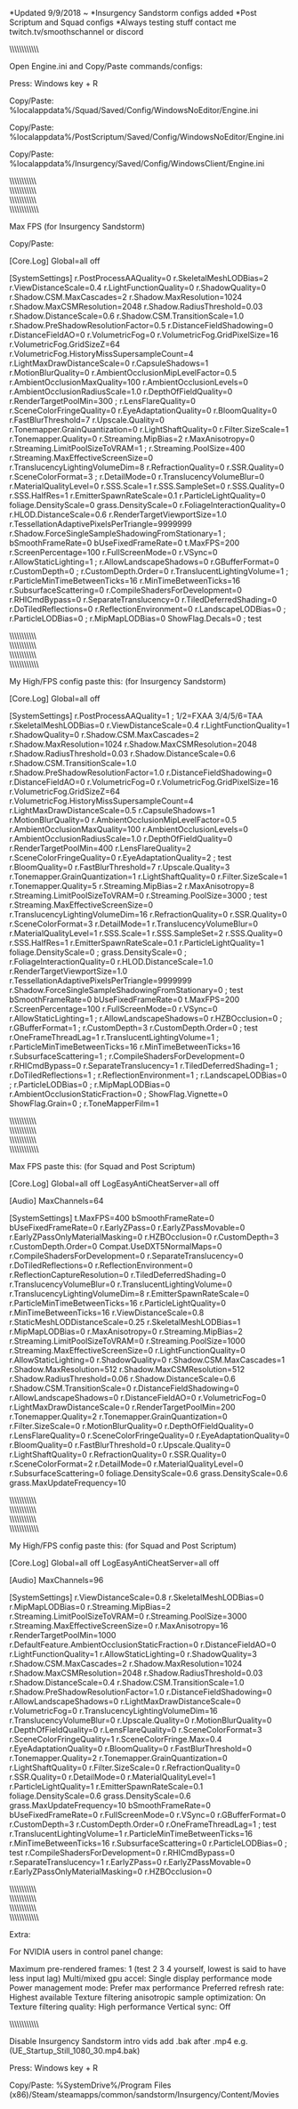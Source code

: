*Updated 9/9/2018 ~
*Insurgency Sandstorm configs added
*Post Scriptum and Squad configs 
*Always testing stuff contact me twitch.tv/smoothschannel or discord

\\\\\\\\\\\\\\\\\\\\\\\

Open Engine.ini and Copy/Paste commands/configs:

Press:    Windows key + R      

Copy/Paste:    %localappdata%/Squad/Saved/Config/WindowsNoEditor/Engine.ini 

Copy/Paste:    %localappdata%/PostScriptum/Saved/Config/WindowsNoEditor/Engine.ini 

Copy/Paste:    %localappdata%/Insurgency/Saved/Config/WindowsClient/Engine.ini 


\\\\\\\\\\\\\\\\\\\\\\\
\\\\\\\\\\\\\\\\\\\\\\\
\\\\\\\\\\\\\\\\\\\\\\\
\\\\\\\\\\\\\\\\\\\\\\\


Max FPS (for Insurgency Sandstorm)


Copy/Paste:  

[Core.Log]
Global=all off

[SystemSettings]
r.PostProcessAAQuality=0
r.SkeletalMeshLODBias=2
r.ViewDistanceScale=0.4
r.LightFunctionQuality=0
r.ShadowQuality=0
r.Shadow.CSM.MaxCascades=2
r.Shadow.MaxResolution=1024
r.Shadow.MaxCSMResolution=2048
r.Shadow.RadiusThreshold=0.03
r.Shadow.DistanceScale=0.6
r.Shadow.CSM.TransitionScale=1.0
r.Shadow.PreShadowResolutionFactor=0.5
r.DistanceFieldShadowing=0
r.DistanceFieldAO=0
r.VolumetricFog=0
r.VolumetricFog.GridPixelSize=16
r.VolumetricFog.GridSizeZ=64
r.VolumetricFog.HistoryMissSupersampleCount=4
r.LightMaxDrawDistanceScale=0
r.CapsuleShadows=1
r.MotionBlurQuality=0
r.AmbientOcclusionMipLevelFactor=0.5
r.AmbientOcclusionMaxQuality=100
r.AmbientOcclusionLevels=0
r.AmbientOcclusionRadiusScale=1.0
r.DepthOfFieldQuality=0
r.RenderTargetPoolMin=300 ;
r.LensFlareQuality=0
r.SceneColorFringeQuality=0
r.EyeAdaptationQuality=0
r.BloomQuality=0
r.FastBlurThreshold=7
r.Upscale.Quality=0
r.Tonemapper.GrainQuantization=0
r.LightShaftQuality=0
r.Filter.SizeScale=1
r.Tonemapper.Quality=0
r.Streaming.MipBias=2
r.MaxAnisotropy=0
r.Streaming.LimitPoolSizeToVRAM=1 ;
r.Streaming.PoolSize=400
r.Streaming.MaxEffectiveScreenSize=0
r.TranslucencyLightingVolumeDim=8
r.RefractionQuality=0
r.SSR.Quality=0
r.SceneColorFormat=3 ;
r.DetailMode=0
r.TranslucencyVolumeBlur=0
r.MaterialQualityLevel=0
r.SSS.Scale=1
r.SSS.SampleSet=0
r.SSS.Quality=0
r.SSS.HalfRes=1
r.EmitterSpawnRateScale=0.1
r.ParticleLightQuality=0
foliage.DensityScale=0
grass.DensityScale=0
r.FoliageInteractionQuality=0
r.HLOD.DistanceScale=0.6
r.RenderTargetViewportSize=1.0
r.TessellationAdaptivePixelsPerTriangle=9999999
r.Shadow.ForceSingleSampleShadowingFromStationary=1 ;
bSmoothFrameRate=0
bUseFixedFrameRate=0
t.MaxFPS=200
r.ScreenPercentage=100
r.FullScreenMode=0
r.VSync=0
r.AllowStaticLighting=1 ;
r.AllowLandscapeShadows=0
r.GBufferFormat=0
r.CustomDepth=0 ;
r.CustomDepth.Order=0
r.TranslucentLightingVolume=1 ;
r.ParticleMinTimeBetweenTicks=16
r.MinTimeBetweenTicks=16
r.SubsurfaceScattering=0
r.CompileShadersForDevelopment=0
r.RHICmdBypass=0
r.SeparateTranslucency=0
r.TiledDeferredShading=0
r.DoTiledReflections=0
r.ReflectionEnvironment=0
r.LandscapeLODBias=0 ;
r.ParticleLODBias=0 ;
r.MipMapLODBias=0
ShowFlag.Decals=0 ; test


\\\\\\\\\\\\\\\\\\\\\\\
\\\\\\\\\\\\\\\\\\\\\\\
\\\\\\\\\\\\\\\\\\\\\\\
\\\\\\\\\\\\\\\\\\\\\\\


My High/FPS config paste this:  (for Insurgency Sandstorm)


[Core.Log]
Global=all off

[SystemSettings]
r.PostProcessAAQuality=1 ; 1/2=FXAA 3/4/5/6=TAA
r.SkeletalMeshLODBias=0
r.ViewDistanceScale=0.4
r.LightFunctionQuality=1
r.ShadowQuality=0
r.Shadow.CSM.MaxCascades=2
r.Shadow.MaxResolution=1024
r.Shadow.MaxCSMResolution=2048
r.Shadow.RadiusThreshold=0.03
r.Shadow.DistanceScale=0.6
r.Shadow.CSM.TransitionScale=1.0
r.Shadow.PreShadowResolutionFactor=1.0
r.DistanceFieldShadowing=0
r.DistanceFieldAO=0
r.VolumetricFog=0
r.VolumetricFog.GridPixelSize=16
r.VolumetricFog.GridSizeZ=64
r.VolumetricFog.HistoryMissSupersampleCount=4
r.LightMaxDrawDistanceScale=0.5
r.CapsuleShadows=1
r.MotionBlurQuality=0
r.AmbientOcclusionMipLevelFactor=0.5
r.AmbientOcclusionMaxQuality=100
r.AmbientOcclusionLevels=0
r.AmbientOcclusionRadiusScale=1.0
r.DepthOfFieldQuality=0
r.RenderTargetPoolMin=400
r.LensFlareQuality=2
r.SceneColorFringeQuality=0
r.EyeAdaptationQuality=2 ; test
r.BloomQuality=0
r.FastBlurThreshold=7
r.Upscale.Quality=3
r.Tonemapper.GrainQuantization=1
r.LightShaftQuality=0
r.Filter.SizeScale=1
r.Tonemapper.Quality=5
r.Streaming.MipBias=2
r.MaxAnisotropy=8
r.Streaming.LimitPoolSizeToVRAM=0
r.Streaming.PoolSize=3000 ; test
r.Streaming.MaxEffectiveScreenSize=0
r.TranslucencyLightingVolumeDim=16
r.RefractionQuality=0
r.SSR.Quality=0
r.SceneColorFormat=3
r.DetailMode=1
r.TranslucencyVolumeBlur=0
r.MaterialQualityLevel=1
r.SSS.Scale=1
r.SSS.SampleSet=2
r.SSS.Quality=0
r.SSS.HalfRes=1
r.EmitterSpawnRateScale=0.1
r.ParticleLightQuality=1
foliage.DensityScale=0 ;
grass.DensityScale=0 ;
r.FoliageInteractionQuality=0
r.HLOD.DistanceScale=1.0
r.RenderTargetViewportSize=1.0
r.TessellationAdaptivePixelsPerTriangle=9999999
r.Shadow.ForceSingleSampleShadowingFromStationary=0 ; test
bSmoothFrameRate=0
bUseFixedFrameRate=0
t.MaxFPS=200
r.ScreenPercentage=100
r.FullScreenMode=0
r.VSync=0
r.AllowStaticLighting=1 ;
r.AllowLandscapeShadows=0
r.HZBOcclusion=0 ;
r.GBufferFormat=1 ;
r.CustomDepth=3
r.CustomDepth.Order=0 ; test
r.OneFrameThreadLag=1
r.TranslucentLightingVolume=1 ;
r.ParticleMinTimeBetweenTicks=16
r.MinTimeBetweenTicks=16
r.SubsurfaceScattering=1 ;
r.CompileShadersForDevelopment=0
r.RHICmdBypass=0
r.SeparateTranslucency=1
r.TiledDeferredShading=1 ;
r.DoTiledReflections=1 ;
r.ReflectionEnvironment=1 ;
r.LandscapeLODBias=0 ;
r.ParticleLODBias=0 ;
r.MipMapLODBias=0
r.AmbientOcclusionStaticFraction=0 ;
ShowFlag.Vignette=0
ShowFlag.Grain=0 ;
r.ToneMapperFilm=1


\\\\\\\\\\\\\\\\\\\\\\\
\\\\\\\\\\\\\\\\\\\\\\\
\\\\\\\\\\\\\\\\\\\\\\\
\\\\\\\\\\\\\\\\\\\\\\\


Max FPS paste this:  (for Squad and Post Scriptum)


[Core.Log]
Global=all off
LogEasyAntiCheatServer=all off

[Audio]
MaxChannels=64

[SystemSettings]
t.MaxFPS=400
bSmoothFrameRate=0
bUseFixedFrameRate=0
r.EarlyZPass=0
r.EarlyZPassMovable=0
r.EarlyZPassOnlyMaterialMasking=0
r.HZBOcclusion=0
r.CustomDepth=3
r.CustomDepth.Order=0
Compat.UseDXT5NormalMaps=0
r.CompileShadersForDevelopment=0
r.SeparateTranslucency=0
r.DoTiledReflections=0
r.ReflectionEnvironment=0
r.ReflectionCaptureResolution=0
r.TiledDeferredShading=0
r.TranslucencyVolumeBlur=0
r.TranslucentLightingVolume=0
r.TranslucencyLightingVolumeDim=8
r.EmitterSpawnRateScale=0
r.ParticleMinTimeBetweenTicks=16
r.ParticleLightQuality=0
r.MinTimeBetweenTicks=16
r.ViewDistanceScale=0.8
r.StaticMeshLODDistanceScale=0.25
r.SkeletalMeshLODBias=1
r.MipMapLODBias=0
r.MaxAnisotropy=0
r.Streaming.MipBias=2
r.Streaming.LimitPoolSizeToVRAM=0
r.Streaming.PoolSize=1000
r.Streaming.MaxEffectiveScreenSize=0
r.LightFunctionQuality=0
r.AllowStaticLighting=0
r.ShadowQuality=0
r.Shadow.CSM.MaxCascades=1
r.Shadow.MaxResolution=512
r.Shadow.MaxCSMResolution=512
r.Shadow.RadiusThreshold=0.06
r.Shadow.DistanceScale=0.6
r.Shadow.CSM.TransitionScale=0
r.DistanceFieldShadowing=0
r.AllowLandscapeShadows=0
r.DistanceFieldAO=0
r.VolumetricFog=0
r.LightMaxDrawDistanceScale=0
r.RenderTargetPoolMin=200
r.Tonemapper.Quality=2
r.Tonemapper.GrainQuantization=0
r.Filter.SizeScale=0
r.MotionBlurQuality=0
r.DepthOfFieldQuality=0
r.LensFlareQuality=0
r.SceneColorFringeQuality=0
r.EyeAdaptationQuality=0
r.BloomQuality=0
r.FastBlurThreshold=0
r.Upscale.Quality=0
r.LightShaftQuality=0
r.RefractionQuality=0
r.SSR.Quality=0
r.SceneColorFormat=2
r.DetailMode=0
r.MaterialQualityLevel=0
r.SubsurfaceScattering=0
foliage.DensityScale=0.6
grass.DensityScale=0.6
grass.MaxUpdateFrequency=10


\\\\\\\\\\\\\\\\\\\\\\\
\\\\\\\\\\\\\\\\\\\\\\\
\\\\\\\\\\\\\\\\\\\\\\\
\\\\\\\\\\\\\\\\\\\\\\\


My High/FPS config paste this:  (for Squad and Post Scriptum)


[Core.Log]
Global=all off
LogEasyAntiCheatServer=all off

[Audio]
MaxChannels=96

[SystemSettings]
r.ViewDistanceScale=0.8
r.SkeletalMeshLODBias=0
r.MipMapLODBias=0
r.Streaming.MipBias=2
r.Streaming.LimitPoolSizeToVRAM=0
r.Streaming.PoolSize=3000
r.Streaming.MaxEffectiveScreenSize=0
r.MaxAnisotropy=16
r.RenderTargetPoolMin=1000
r.DefaultFeature.AmbientOcclusionStaticFraction=0
r.DistanceFieldAO=0
r.LightFunctionQuality=1
r.AllowStaticLighting=0
r.ShadowQuality=3
r.Shadow.CSM.MaxCascades=2
r.Shadow.MaxResolution=1024
r.Shadow.MaxCSMResolution=2048
r.Shadow.RadiusThreshold=0.03
r.Shadow.DistanceScale=0.4
r.Shadow.CSM.TransitionScale=1.0
r.Shadow.PreShadowResolutionFactor=1.0
r.DistanceFieldShadowing=0
r.AllowLandscapeShadows=0
r.LightMaxDrawDistanceScale=0
r.VolumetricFog=0
r.TranslucencyLightingVolumeDim=16
r.TranslucencyVolumeBlur=0
r.Upscale.Quality=0
r.MotionBlurQuality=0
r.DepthOfFieldQuality=0
r.LensFlareQuality=0
r.SceneColorFormat=3
r.SceneColorFringeQuality=1
r.SceneColorFringe.Max=0.4
r.EyeAdaptationQuality=0
r.BloomQuality=0
r.FastBlurThreshold=0
r.Tonemapper.Quality=2
r.Tonemapper.GrainQuantization=0
r.LightShaftQuality=0
r.Filter.SizeScale=0
r.RefractionQuality=0
r.SSR.Quality=0
r.DetailMode=0
r.MaterialQualityLevel=1
r.ParticleLightQuality=1
r.EmitterSpawnRateScale=0.1
foliage.DensityScale=0.6
grass.DensityScale=0.6
grass.MaxUpdateFrequency=10
bSmoothFrameRate=0
bUseFixedFrameRate=0
r.FullScreenMode=0
r.VSync=0
r.GBufferFormat=0
r.CustomDepth=3
r.CustomDepth.Order=0
r.OneFrameThreadLag=1 ; test
r.TranslucentLightingVolume=1
r.ParticleMinTimeBetweenTicks=16
r.MinTimeBetweenTicks=16
r.SubsurfaceScattering=0
r.ParticleLODBias=0 ; test
r.CompileShadersForDevelopment=0
r.RHICmdBypass=0
r.SeparateTranslucency=1
r.EarlyZPass=0
r.EarlyZPassMovable=0
r.EarlyZPassOnlyMaterialMasking=0
r.HZBOcclusion=0


\\\\\\\\\\\\\\\\\\\\\\\
\\\\\\\\\\\\\\\\\\\\\\\
\\\\\\\\\\\\\\\\\\\\\\\
\\\\\\\\\\\\\\\\\\\\\\\


Extra:


For NVIDIA users in control panel change:

Maximum pre-rendered frames: 1  (test 2 3 4 yourself, lowest is said to have less input lag)
Multi/mixed gpu accel: Single display performance mode
Power management mode: Prefer max performance
Preferred refresh rate: Highest available
Texture filtering anisotropic sample optimization: On
Texture filtering quality: High performance
Vertical sync: Off

\\\\\\\\\\\\\\\\\\\\\\\

Disable Insurgency Sandstorm intro vids add .bak after .mp4 e.g. (UE_Startup_Still_1080_30.mp4.bak)

Press:    Windows key + R    

Copy/Paste:    %SystemDrive%/Program Files (x86)/Steam/steamapps/common/sandstorm/Insurgency/Content/Movies
